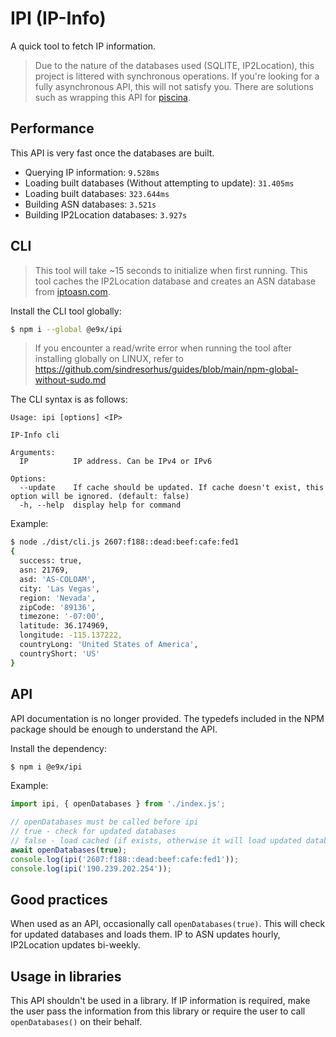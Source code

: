 # IPI (IP-Info)

A quick tool to fetch IP information.

> Due to the nature of the databases used (SQLITE, IP2Location), this project is littered with synchronous operations. If you're looking for a fully asynchronous API, this will not satisfy you. There are solutions such as wrapping this API for [piscina](https://www.npmjs.com/package/piscina).

## Performance

This API is very fast once the databases are built.

- Querying IP information: `9.528ms`
- Loading built databases (Without attempting to update): `31.405ms`
- Loading built databases: `323.644ms`
- Building ASN databases: `3.521s`
- Building IP2Location databases: `3.927s`

## CLI

> This tool will take ~15 seconds to initialize when first running. This tool caches the IP2Location database and creates an ASN database from [iptoasn.com](https://iptoasn.com/).

Install the CLI tool globally:

```sh
$ npm i --global @e9x/ipi
```

> If you encounter a read/write error when running the tool after installing globally on LINUX, refer to https://github.com/sindresorhus/guides/blob/main/npm-global-without-sudo.md

The CLI syntax is as follows:

```
Usage: ipi [options] <IP>

IP-Info cli

Arguments:
  IP          IP address. Can be IPv4 or IPv6

Options:
  --update    If cache should be updated. If cache doesn't exist, this option will be ignored. (default: false)
  -h, --help  display help for command
```

Example:

```sh
$ node ./dist/cli.js 2607:f188::dead:beef:cafe:fed1
{
  success: true,
  asn: 21769,
  asd: 'AS-COLOAM',
  city: 'Las Vegas',
  region: 'Nevada',
  zipCode: '89136',
  timezone: '-07:00',
  latitude: 36.174969,
  longitude: -115.137222,
  countryLong: 'United States of America',
  countryShort: 'US'
}
```

## API

API documentation is no longer provided. The typedefs included in the NPM package should be enough to understand the API.

Install the dependency:

```sh
$ npm i @e9x/ipi
```

Example:

```js
import ipi, { openDatabases } from './index.js';

// openDatabases must be called before ipi
// true - check for updated databases
// false - load cached (if exists, otherwise it will load updated databases anyway)
await openDatabases(true);
console.log(ipi('2607:f188::dead:beef:cafe:fed1'));
console.log(ipi('190.239.202.254'));
```

## Good practices

When used as an API, occasionally call `openDatabases(true)`. This will check for updated databases and loads them. IP to ASN updates hourly, IP2Location updates bi-weekly.

## Usage in libraries

This API shouldn't be used in a library. If IP information is required, make the user pass the information from this library or require the user to call `openDatabases()` on their behalf.
